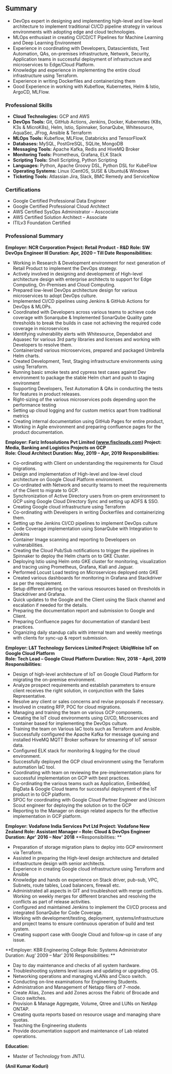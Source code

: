 ## Summary

* DevOps expert in designing and implementing high-level and low-level architecture to implement traditional CI/CD pipeline strategy in various environments with adopting edge and cloud technologies.
* MLOps enthusiast in creating CI/CD/CT Pipelines for Machine Learning and Deep Learning Environment
* Experience in coordinating with Developers, Datascientists, Test Automation, QAs, on-premises infrastructure, Network, Security, Application teams in successful deployment of infrastructure and microservices to Edge/Cloud Platform.
* Knowledge and experience in implementing the entire cloud infrastructure using Terraform.
* Experience in writing Dockerfiles and containerizing them
* Good Experience in working with Kubeflow, Kubernetes, Helm & Istio, ArgoCD, MLFlow.

### Professional Skills

* **Cloud Technologies:**	GCP and AWS
* **DevOps Tools:**	Git, GitHub Actions, Jenkins, Docker, Kubernetes (K8s, K3s & MicroK8s), Helm, Istio, Spinnaker, SonarQube, Whitesource, AquaSec, JFrog, Ansible & Terraform
* **MLOps Tools:**	Kubeflow, MLFlow, Databricks and TensorFlowX	
* **Databases:**	MySQL, PostGreSQL, SQLite, MongoDB
* **Messaging Tools:**	Apache Kafka, Redis and HiveMQ Broker
* **Monitoring Tools:**		Prometheus, Grafana, ELK Stack
* **Scripting Tools:**		Shell Scripting, Python Scripting
* **Languages:**			Python, Apache Groovy DSL, Python DSL for KubeFlow
* **Operating Systems:**		Linux (CentOS, SUSE & Ubuntu)& Windows
* **Ticketing Tools:**		Atlassian Jira, Slack, BMC Remedy and ServiceNow

### Certifications
*	Google Certified Professional Data Engineer
*	Google Certified Professional Cloud Architect 
*	AWS Certified SysOps Administrator – Asscociate
*	AWS Certified Solution Architect – Associate
*	ITILv3 Foundation Certified

### Professional Summary
**Employer: 	NCR Corporation
Project:	Retail Product	- R&D
Role: 		SW DevOps Engineer III
Duration:  	Apr, 2020 – Till Date**
**Responsibilities:**
* Working in Research & Development environment for next generation of Retail Product to implement the DevOps strategy.
* Actively involved in designing and development of High-level architecture design with enterprise architects to support for Edge Computing, On-Premises and Cloud Computing.
* Prepared low-level DevOps architecture design for various microservices to adopt DevOps culture.
* Implemented CI/CD pipelines using Jenkins & GitHub Actions for DevOps & MLOPs.
* Coordinated with Developers across various teams to achieve code coverage with Sonarqube & Implemented SonarQube Quality gate thresholds to break the builds in case not achieving the required code coverage in microservices
* Identifying vulnerability alerts with Whitesource, Dependabot and Aquasec for various 3rd party libraries and licenses and working with Developers to resolve them.
* Containerized various microservices, prepared and packaged Umbrella Helm charts.
* Created Development, Test, Staging infrastructure environments using using Terraform.
* Running basic smoke tests and cypress test cases against Dev environment to package the stable Helm chart and push to staging environment
* Supporting Developers, Test Automation & QAs in conducting the tests for features in product releases.
* Right-sizing of the various microservices pods depending upon the performance testing
* Setting up cloud logging and for custom metrics apart from traditional metrics
* Creating internal documentation using GitHub Pages for entire product,
* Working in Agile environment and preparing confluence pages for the product documentation.


**Employer: 	Fariz Infosolutions Pvt Limited (www.fisclouds.com)
Project:	Media, Banking and Logistics Projects on GCP	
Role: 		Cloud Architect
Duration:  	May, 2019 – Apr, 2019
Responsibilities:**
* Co-ordinating with Client on understanding the requirements for Cloud migrations.
* Design and implementation of High-level and low-level cloud architecture on Google Cloud Platform environment.
* Co-ordinated with Network and security teams to meet the requirements of the Client to migrate to GCP.
* Synchronization of Active Directory users from on-prem environment to GCP using Google Cloud Directory Sync and setting up ADFS & SSO.
* Creating Google cloud infrastructure using Terraform
* Co-ordinating with Developers in writing Dockerfiles and containerizing them.
* Setting up the Jenkins CI/CD pipelines to implement DevOps culture
* Code Coverage implementation using SonarQube with Integration to Jenkins
* Container Image scanning and reporting to Developers on vulnerabilities.
* Creating the Cloud Pub/Sub notifications to trigger the pipelines in Spinnaker to deploy the Helm charts on to GKE Cluster.
* Deploying Istio using Helm onto GKE cluster for monitoring, visualization and tracing using Prometheus, Grafana, Kiali and Jaguar.
* Performed Locust Load testing on Microservices deployed onto GKE
* Created various dashboards for monitoring in Grafana and Stackdriver as per the requirement.
* Setup different alerting on the various resources based on thresholds in Stackdriver and Grafana.
* Quick updates to the Google and the Client using the Slack channel and escalation if needed for the details.
* Preparing the documentation report and submission to Google and Client.
* Preparing Confluence pages for documentation of standard best practices.
* Organizing daily standup calls with internal team and weekly meetings with clients for sync-up & report submission. 

**Employer: 	L&T Technology Services Limited
Project:	UbiqWeise IoT on Google Cloud Platform	
Role: 		Tech Lead – Google Cloud Platform
Duration:  	Nov, 2018 – April, 2019
Responsibilities:**
* Design of high-level architecture of IoT on Google Cloud Platform for migrating the on-premise environment. 
* Analyze prospect requirements and establish parameters to ensure client receives the right solution, in conjunction with the Sales Representative.
* Resolve any client or sales concerns and revise proposals if necessary.
* Involved in creating RFP, POC for cloud migrations.
* Managing and training the team on various GCP components.
* Creating the IoT cloud environments using CI/CD, Microservices and container based for implementing the DevOps culture.
* Training the team on Various IaC tools such as Terraform and Ansible.
* Successfully configured the Apache Kafka for message queuing and installed HiveMQ MQTT Broker software for streaming of IoT sensor data.
* Configured ELK stack for monitoring & logging for the cloud environment.
* Successfully deployed the GCP cloud environment using the Terraform automation IaC tool.
* Coordinating with team on reviewing the pre-implementation plans for successful implementation on GCP with best practices.
* Co-ordinating the various teams such as Application, Embedded, BigData & Google Cloud teams for successful deployment of the IoT product in to GCP platform.
* SPOC for coordinating with Google Cloud Partner Engineer and Unicorn Scout engineer for deploying the solution on to the GCP
* Reporting to the Manager on design related aspects for the effective implementation in GCP platform.

**Employer:	Vodafone India Services Pvt Ltd
Project:	Vodafone New Zealand
Role: 		Assistant Manager – Role: Cloud & DevOps Engineer
Duration:  	Apr' 2016 – Nov' 2018**
**Responsibilities: **
* Preparation of storage migration plans to deploy into GCP environment via Terraform.
* Assisted in preparing the High-level design architecture and detailed infrastructure design with senior architects.
* Experience in creating Google cloud infrastructure using Terraform and Ansible
* Knowledge and hands on experience on Stack driver, pub-sub, VPC, Subnets, route tables, Load balancers, firewall etc.
* Administrated all aspects in GIT and troubleshoot with merge conflicts. Working on weekly merges for different branches and resolving the conflicts as part of release activities.
* Configured and maintained Jenkins to implement the CI/CD process and integrated SonarQube for Code Coverage.
* Working with development/testing, deployment, systems/infrastructure and project teams to ensure continuous operation of build and test system. 
* Creating support case with Google Cloud and follow-up in case of any issue.

**Employer: 	KBR Engineering College
Role: 		Systems Administrator
Duration:  	Aug’ 2009 – Mar’ 2016
Responsibilities: **
* Day to day maintenance and checks of all system hardware.
* Troubleshooting systems level issues and updating or upgrading OS.
* Networking operations and managing vLANs and Cisco switch.
* Conducting on-line examinations for Engineering Students.
* Administration and Management of Netapp filers of 7-mode.  
* Create Alias, Zones and add Zones across the Fabric of Brocade and Cisco switches.
* Provision & Manage Aggregate, Volume, Qtree and LUNs on NetApp ONTAP. 
* Creating quota reports based on resource usage and managing share quotas. 
* Teaching the Engineering students
* Provide documentation support and maintenance of Lab related operations.

**Education:**
* Master of Technology from JNTU.





**(Anil Kumar Koduri)**

